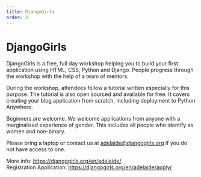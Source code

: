 ```yaml
---
title: DjangoGirls
order: 3
---
```


# DjangoGirls

DjangoGirls is a free, full day workshop helping you to build your first application using HTML, CSS, Python and Django. People progress through the workshop with the help of a team of mentors.

During the workshop, attendees follow a tutorial written especially for this purpose. The tutorial is also open sourced and available for free. It covers creating your blog application from scratch, including deployment to Python Anywhere.

Beginners are welcome. We welcome applications from anyone with a marginalised experience of gender. This includes all people who identify as women and non-binary.

Please bring a laptop or contact us at adelaide@djangogirls.org if you do not have access to one.

More info: https://djangogirls.org/en/adelaide/  
Registration Application: https://djangogirls.org/en/adelaide/apply/
